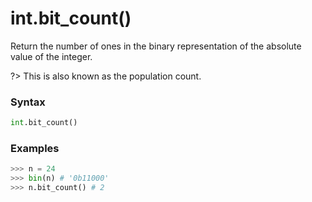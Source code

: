 # int.bit_count()

Return the number of ones in the binary representation of the absolute value of the integer.

?> This is also known as the population count.

### Syntax

```python
int.bit_count()
```

### Examples

```python
>>> n = 24
>>> bin(n) # '0b11000'
>>> n.bit_count() # 2
```
